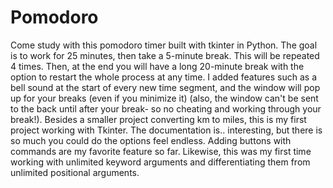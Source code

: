 # Pomodoro
Come study with this pomodoro timer built with tkinter in Python. The goal is to work for 25 minutes, then take a 5-minute break. This will be repeated 4 times. Then, at the end you will have a long 20-minute break with the option to restart the whole process at any time. I added features such as a bell sound at the start of every new time segment, and the window will pop up for your breaks (even if you minimize it) (also, the window can't be sent to the back until after your break- so no cheating and working through your break!). Besides a smaller project converting km to miles, this is my first project working with Tkinter. The documentation is.. interesting, but there is so much you could do the options feel endless. Adding buttons with commands are my favorite feature so far. Likewise, this was my first time working with unlimited keyword arguments and differentiating them from unlimited positional arguments.
